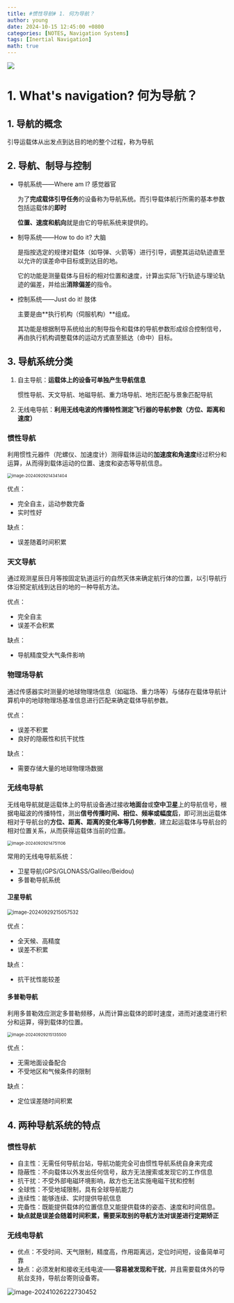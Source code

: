 ```yaml
---
title: #惯性导航# 1. 何为导航？
author: young
date: 2024-10-15 12:45:00 +0800
categories: [NOTES, Navigation Systems]
tags: [Inertial Navigation]
math: true
---
```

![](https://youngfriday-1328789051.cos.ap-beijing.myqcloud.com/Typora/fe769c1bc80eef2ec1212afaf32969a.jpg)

# 1. What's navigation?  何为导航？

## 1. 导航的概念

引导运载体从出发点到达目的地的整个过程，称为导航

## 2. 导航、制导与控制

- 导航系统——Where  am I? 感觉器官

  为了**完成载体引导任务**的设备称为导航系统。而引导载体航行所需的基本参数包括运载体的**即时**

  **位置、速度和航向**就是由它的导航系统来提供的。

- 制导系统——How to do it?  大脑

  是指按选定的规律对载体（如导弹、火箭等）进行引导，调整其运动轨迹直至以允许的误差命中目标或到达目的地。

  它的功能是测量载体与目标的相对位置和速度，计算出实际飞行轨迹与理论轨迹的偏差，并给出**消除偏差**的指令。

- 控制系统——Just do it!  肢体

  主要是由**执行机构（伺服机构）**组成。

  其功能是根据制导系统给出的制导指令和载体的导航参数形成综合控制信号，再由执行机构调整载体的运动方式直至抵达（命中）目标。

## 3. 导航系统分类

1. 自主导航：**运载体上的设备可单独产生导航信息**

   惯性导航、天文导航、地磁导航、重力场导航、地形匹配与景象匹配导航

2. 无线电导航：**利用无线电波的传播特性测定飞行器的导航参数（方位、距离和速度）**

### 惯性导航

利用惯性元器件（陀螺仪、加速度计）测得载体运动的**加速度和角速度**经过积分和运算，从而得到载体运动的位置、速度和姿态等导航信息。

<img src="https://youngfriday-1328789051.cos.ap-beijing.myqcloud.com/Typora/image-20240929214341404.png" alt="image-20240929214341404" style="zoom:67%;" />

优点：

- 完全自主，运动参数完备
- 实时性好

缺点：

- 误差随着时间积累

### 天文导航

通过观测星辰日月等按固定轨道运行的自然天体来确定航行体的位置，以引导航行体沿预定航线到达目的地的一种导航方法。

优点：

- 完全自主
- 误差不会积累

缺点：

- 导航精度受大气条件影响

### 物理场导航

通过传感器实时测量的地球物理场信息（如磁场、重力场等）与储存在载体导航计算机中的地球物理场基准信息进行匹配来确定载体导航参数。

优点：

- 误差不积累
- 良好的隐蔽性和抗干扰性

缺点：

- 需要存储大量的地球物理场数据

### 无线电导航

无线电导航就是运载体上的导航设备通过接收**地面台**或**空中卫星**上的导航信号，根据电磁波的传播特性，测出**信号传播时间、相位、频率或幅度后**，即可测出运载体相对于导航台的**方位、距离、距离的变化率等几何参数**，建立起运载体与导航台的相对位置关系，从而获得运载体当前的位置。

<img src="https://youngfriday-1328789051.cos.ap-beijing.myqcloud.com/Typora/image-20240929214751106.png" alt="image-20240929214751106" style="zoom:67%;" />

常用的无线电导航系统：

- 卫星导航(GPS/GLONASS/Galileo/Beidou)
- 多普勒导航系统

#### 卫星导航

<img src="https://youngfriday-1328789051.cos.ap-beijing.myqcloud.com/Typora/image-20240929215057532.png" alt="image-20240929215057532" style="zoom:80%;" />

优点：

- 全天候、高精度
- 误差不积累

缺点：

- 抗干扰性能较差

#### 多普勒导航

利用多普勒效应测定多普勒频移，从而计算出载体的即时速度，进而对速度进行积分和运算，得到载体的位置。

<img src="https://youngfriday-1328789051.cos.ap-beijing.myqcloud.com/Typora/image-20240929215135500.png" alt="image-20240929215135500" style="zoom:67%;" />

优点：

- 无需地面设备配合
- 不受地区和气候条件的限制

缺点：

- 定位误差随时间积累

## 4. 两种导航系统的特点

### 惯性导航

- 自主性：无需任何导航台站，导航功能完全可由惯性导航系统自身来完成
- 隐蔽性：不向载体以外发出任何信号，敌方无法搜索或发现它的工作信息
- 抗干扰：不受外部电磁环境影响，敌方也无法实施电磁干扰和控制
- 全球性：不受地域限制，具有全球导航能力
- 连续性：能够连续、实时提供导航信息
- 完备性：既能提供载体的位置信息又能提供载体的姿态、速度和时间信息。
- **缺点就是误差会随着时间积累，需要采取别的导航方法对误差进行定期矫正**

### 无线电导航

- 优点：不受时间、天气限制，精度高，作用距离远，定位时间短，设备简单可靠
- 缺点：必须发射和接收无线电波——**容易被发现和干扰**，并且需要载体外的导航台支持，导航台寄则设备寄。

![image-20241026222730452](https://youngfriday-1328789051.cos.ap-beijing.myqcloud.com/Typora/image-20241026222730452.png)